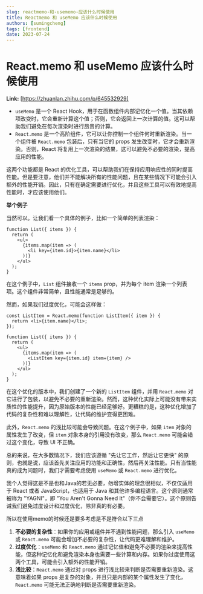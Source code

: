 ```yaml
---
slug: reactmemo-和-usememo-应该什么时候使用
title: Reactmemo 和 useMemo 应该什么时候使用
authors: [sumingcheng]
tags: [frontend]
date: 2023-07-24
---
```


# React.memo 和 useMemo 应该什么时候使用



 **Link:** [https://zhuanlan.zhihu.com/p/645532929]



* `useMemo` 是一个 React Hook，用于在函数组件内部记忆化一个值。当其依赖项改变时，它会重新计算这个值；否则，它会返回上一次计算的值。这可以帮助我们避免在每次渲染时进行昂贵的计算。
* `React.memo` 是一个高阶组件，它可以让你控制一个组件何时重新渲染。当一个组件被 `React.memo` 包装后，只有当它的 props 发生改变时，它才会重新渲染。否则，React 将复用上一次渲染的结果，这可以避免不必要的渲染，提高应用的性能。

这两个功能都是 React 的优化工具，可以帮助我们在保持应用响应性的同时提高性能。但是要注意，他们并不能解决所有的性能问题，且在某些情况下可能会引入额外的性能开销。因此，只有在确定需要进行优化，并且这些工具可以有效地提高性能时，才应该使用他们。

**举个例子**

当然可以。让我们看一个具体的例子，比如一个简单的列表渲染：

```
function List({ items }) {
  return (
    <ul>
      {items.map(item => (
        <li key={item.id}>{item.name}</li>
      ))}
    </ul>
  );
} 

```

在这个例子中，`List` 组件接收一个 `items` prop，并为每个 item 渲染一个列表项。这个组件非常简单，且性能通常是足够的。

然而，如果我们过度优化，可能会这样做：

```
const ListItem = React.memo(function ListItem({ item }) {
  return <li>{item.name}</li>;
});

function List({ items }) {
  return (
    <ul>
      {items.map(item => (
        <ListItem key={item.id} item={item} />
      ))}
    </ul>
  );
}

```

在这个优化的版本中，我们创建了一个新的 `ListItem` 组件，并用 `React.memo` 对它进行了包装，以避免不必要的重新渲染。然而，这种优化实际上可能没有带来实质性的性能提升，因为原始版本的性能已经足够好。更糟糕的是，这种优化增加了代码的复杂性和难以理解性，让代码的维护变得更困难。

此外，`React.memo` 的浅比较可能会导致问题。在这个例子中，如果 `item` 对象的属性发生了改变，但 `item` 对象本身的引用没有改变，那么 `React.memo` 可能会错过这个变化，导致 UI 不正确。

总的来说，在大多数情况下，我们应该遵循 "先让它工作，然后让它更快" 的原则，也就是说，应该首先关注应用的功能和正确性，然后再关注性能。只有当性能真的成为问题时，我们才需要考虑使用 `useMemo` 或 `React.memo` 进行优化。

我个人觉得这是不是也和Java的若无必要，勿增实体的理念很相似，不仅仅适用于 React 或者 JavaScript，也适用于 Java 和其他许多编程语言。这个原则通常被称为 "YAGNI"，即 "You Aren't Gonna Need It"（你不会需要它）。这个原则告诫我们避免过度设计和过度优化，除非真的有必要。

所以在使用memo的时候还是要多考虑是不是符合以下三点

1. **不必要的复杂性**：如果你的应用或组件并不遇到性能问题，那么引入 `useMemo` 或 `React.memo` 可能会增加不必要的复杂性，让代码更难理解和维护。
2. **过度优化**：`useMemo` 和 `React.memo` 通过记忆值和避免不必要的渲染来提高性能，但这种记忆化和避免渲染本身也需要一些计算和内存。如果你过度使用这两个工具，可能会引入额外的性能开销。
3. **浅比较**：`React.memo` 通过对 props 进行浅比较来判断是否需要重新渲染。这意味着如果 props 是复杂的对象，并且只是内部的某个属性发生了变化，`React.memo` 可能无法正确地判断是否需要重新渲染。